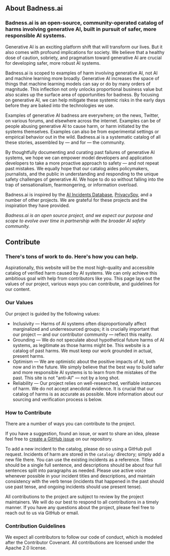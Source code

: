## About Badness.ai

### Badness.ai is an open-source, community-operated catalog of harms involving generative AI, built in pursuit of safer, more responsible AI systems.

Generative AI is an exciting platform shift that will transform our lives. But it also comes with profound implications for society. We believe that a healthy dose of caution, sobriety, and pragmatism toward generative AI are crucial for developing safer, more robust AI systems.

Badness.ai is scoped to examples of harm involving generative AI, not AI and machine learning more broadly. Generative AI increases the space of things that machine learning models can say or do by many orders of magnitude. This inflection not only unlocks proportional business value but also scales up the surface area of opportunities for badness. By focusing on generative AI, we can help mitigate these systemic risks in the early days before they are baked into the technologies we use.

Examples of generative AI badness are everywhere; on the news, Twitter, on various forums, and elsewhere across the internet. Examples can be of people abusing generative AI to cause harm, or harm initiated by the systems themselves. Examples can also be from experimental settings or empirical behavior out in the wild. Badness.ai is a systematic catalog of all these stories, assembled by — and for — the community.

By thoughtfully documenting and curating past failures of generative AI systems, we hope we can empower model developers and application developers to take a more proactive approach to safety — and not repeat past mistakes. We equally hope that our catalog aides policymakers, journalists, and the public in understanding and responding to the unique safety challenges of generative AI. We hope to do so without falling into the trap of sensationalism, fearmongering, or information overload.

Badness.ai is inspired by the [AI Incidents Database](https://incidentdatabase.ai/), [PrivacySpy](https://privacyspy.org/), and a number of other projects. We are grateful for these projects and the inspiration they have provided.

_Badness.ai is an open source project, and we expect our purpose and scope to evolve over time in partnership with the broader AI safety community._

## Contribute

### There's tons of work to do. Here's how you can help.

Aspirationally, this website will be the most high-quality and accessible catalog of verified harm caused by AI systems. We can only achieve this ambitious goal with help from contributors like you. This page lays out the values of our project, various ways you can contribute, and guidelines for our content.

### Our Values

Our project is guided by the following values:

- Inclusivity — Harms of AI systems often disproportionally affect marginalized and underresourced groups; it is crucially important that our project — and our contributor community — reflect this reality.
- Grounding — We do not speculate about hypothetical future harms of AI systems, as legitimate as those harms might be. This website is a catalog of past harms. We must keep our work grounded in actual, present harms.
- Optimism — We are optimistic about the positive impacts of AI, both now and in the future. We simply believe that the best way to build safer and more responsible AI systems is to learn from the mistakes of the past. This site is not "anti-AI" — not by a long shot.
- Reliability — Our project relies on well-researched, verifiable instances of harm. We do not accept anecdotal evidence. It is crucial that our catalog of harms is as accurate as possible. More information about our sourcing and verification process is below.

### How to Contribute

There are a number of ways you can contribute to the project.

If you have a suggestion, found an issue, or want to share an idea, please feel free to [create a GitHub issue](https://github.com/badnessdotorg/catalog/issues) on our repository.

To add a new incident to the catalog, please do so using a GitHub pull request. Incidents of harm are stored in the `catalog/` directory; simply add a new file there. You can use the existing incidents as a reference. Titles should be a single full sentence, and descriptions should be about four full sentences split into paragraphs as needed. Please use active voice whenever possible in your incident titles and descriptions, and maintain consistency with the verb tense (incidents that happened in the past should use past tense, and ongoing incidents should use present tense).

All contributions to the project are subject to review by the project maintainers. We will do our best to respond to all contributions in a timely manner. If you have any questions about the project, please feel free to reach out to us via GitHub or email.

### Contribution Guidelines

We expect all contributors to follow our code of conduct, which is modeled after the Contributor Covenant. All contributions are licensed under the Apache 2.0 license.

